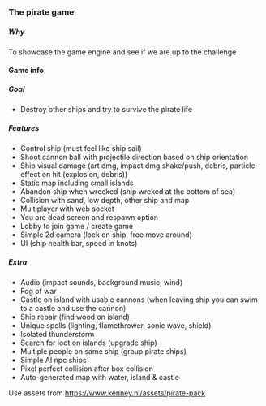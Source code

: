 ### The pirate game

##### Why
To showcase the game engine and see if we are up to the challenge

#### Game info
##### Goal
- Destroy other ships and try to survive the pirate life

##### Features
- Control ship (must feel like ship sail)
- Shoot cannon ball with projectile direction based on ship orientation
- Ship visual damage (art dmg, impact dmg shake/push, debris, particle effect on hit (explosion, debris))
- Static map including small islands
- Abandon ship when wrecked (ship wreked at the bottom of sea)
- Collision with sand, low depth, other ship and map
- Multiplayer with web socket
- You are dead screen and respawn option
- Lobby to join game / create game
- Simple 2d camera (lock on ship, free move around)
- UI (ship health bar, speed in knots)

##### Extra
- Audio (impact sounds, background music, wind)
- Fog of war
- Castle on island with usable cannons (when leaving ship you can swim to a castle and use the cannon)
- Ship repair (find wood on island)
- Unique spells (lighting, flamethrower, sonic wave, shield)
- Isolated thunderstorm
- Search for loot on islands (upgrade ship)
- Multiple people on same ship (group pirate ships)
- Simple AI npc ships
- Pixel perfect collision after box collision
- Auto-generated map with water, island & castle

Use assets from https://www.kenney.nl/assets/pirate-pack
